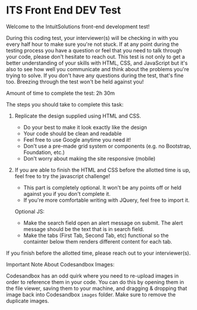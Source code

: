 # ITS Front End DEV Test

Welcome to the IntuitSolutions front-end development test!

During this coding test, your interviewer(s) will be checking in with you every half hour to make sure you're not stuck. If at any point during the testing process you have a question or feel that you need to talk through your code, please don't hesitate to reach out. This test is not only to get a better understanding of your skills with HTML, CSS, and JavaScript but it's also to see how well you communicate and think about the problems you're trying to solve. If you don't have any questions during the test, that's fine too. Breezing through the test won't be held against you!

Amount of time to complete the test: 2h 30m

The steps you should take to complete this task:

1. Replicate the design supplied using HTML and CSS.

   - Do your best to make it look exactly like the design
   - Your code should be clean and readable
   - Feel free to use Google anytime you need it!
   - Don't use a pre-made grid system or components (e.g. no Bootstrap, Foundation, etc.)
   - Don't worry about making the site responsive (mobile)

2. If you are able to finish the HTML and CSS before the allotted time is up, feel free to try the javascript challenge!

   - This part is completely optional. It won't be any points off or held against you if you don't complete it.
   - If you're more comfortable writing with JQuery, feel free to import it.

   Optional JS:

   - Make the search field open an alert message on submit. The alert message should be the text that is in search field.
   - Make the tabs (First Tab, Second Tab, etc) functional so the containter below them renders different content for each tab.

If you finish before the allotted time, please reach out to your interviewer(s).

Important Note About Codesandbox Images:

Codesandbox has an odd quirk where you need to re-upload images in order to reference them in your code. You can do this by opening them in the file viewer, saving them to your machine, and dragging & dropping that image back into Codesandbox `images` folder. Make sure to remove the duplicate images.
